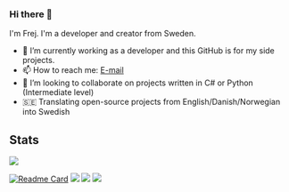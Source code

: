 ### Hi there 👋

I'm Frej. I'm a developer and creator from Sweden.

- 🔭 I’m currently working as a developer and this GitHub is for my side projects.
- 📫 How to reach me: [E-mail](mailto:frej.bjornsson@protonmail.com)
- 👯 I’m looking to collaborate on projects written in C# or Python (Intermediate level)
- 🇸🇪 Translating open-source projects from English/Danish/Norwegian into Swedish

## Stats
<a href="https://github.com/FrejBjornsson">
  <img align="center" src="https://github-readme-stats.vercel.app/api/top-langs/?username=FrejBjornsson&show_icons=true&theme=radical&layout=compact" />
</a>

[![Readme Card](https://github-readme-stats.vercel.app/api/pin/?username=FrejBjornsson&repo=PyPassGen)](https://github.com/anuraghazra/github-readme-stats)
<img src="https://github-readme-stats.vercel.app/api?username=FrejBjornsson&show_icons=true&theme=radical&layout=compact"/>
<img src="https://github-readme-stats.vercel.app/api/pin/?username=FrejBjornsson&repo=PyPassGen"/>
<img src="https://github-readme-streak-stats.herokuapp.com/?user=FrejBjornsson"/>
